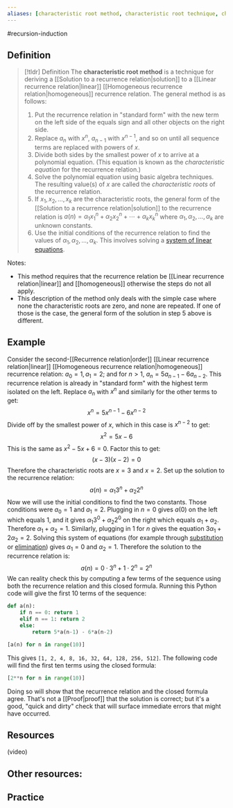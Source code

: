 ```yaml
---
aliases: [characteristic root method, characteristic root technique, characteristic equation, characteristic root]
--- 
```


#recursion-induction 

## Definition 

> [!tldr] Definition
> The **characteristic root method** is a technique for deriving a [[Solution to a recurrence relation|solution]] to a [[Linear recurrence relation|linear]] [[Homogeneous recurrence relation|homogeneous]] recurrence relation. The general method is as follows: 
> 1. Put the recurrence relation in "standard form" with the new term on the left side of the equals sign and all other objects on the right side. 
> 2. Replace $a_{n}$ with $x^n$, $a_{n-1}$ with $x^{n-1}$, and so on until all sequence terms are replaced with powers of $x$. 
> 3. Divide both sides by the smallest power of $x$ to arrive at a polynomial equation. (This equation is known as the *characteristic equation* for the recurrence relation.) 
> 4. Solve the polynomial equation using basic algebra techniques. The resulting value(s) of $x$ are called the *characteristic roots* of the recurrence relation. 
> 5. If $x_1, x_2, \dots, x_k$ are the characteristic roots, the general form of the [[Solution to a recurrence relation|solution]] to the recurrence relation is $a(n) = \alpha_1 x_1^n + \alpha_2 x_2^n + \cdots + \alpha_k x_k^n$ where $\alpha_1, \alpha_2, \dots, \alpha_k$ are unknown constants. 
> 6. Use the initial conditions of the recurrence relation to find the values of $\alpha_1, \alpha_2, \dots, \alpha_k$. This involves solving a [system of linear equations](https://www.mathsisfun.com/algebra/systems-linear-equations.html). 


Notes: 
* This method requires that the recurrence relation be [[Linear recurrence relation|linear]] and [[homogeneous]] otherwise the steps do not all apply. 
* This description of the method only deals with the simple case where none the characteristic roots are zero, and none are repeated. If one of those is the case, the general form of the solution in step 5 above is different. 
## Example

Consider the second-[[Recurrence relation|order]] [[Linear recurrence relation|linear]] [[Homogeneous recurrence relation|homogeneous]] recurrence relation: $a_0 = 1, a_1 = 2$; and for $n > 1$, $a_n = 5a_{n-1} - 6a_{n-2}$. This recurrence relation is already in "standard form" with the highest term isolated on the left. Replace $a_n$ with $x^n$ and similarly for the other terms to get: 
$$x^n = 5x^{n-1} - 6x^{n-2}$$ Divide off by the smallest power of $x$, which in this case is $x^{n-2}$ to get: 
$$x^2 = 5x - 6$$
This is the same as $x^2 - 5x + 6 = 0$. Factor this to get: 
$$(x-3)(x-2) = 0$$
Therefore the characteristic roots are $x = 3$ and $x = 2$. Set up the solution to the recurrence relation: 
$$a(n) = \alpha_1 3^n + \alpha_2 2^n$$
Now we will use the initial conditions to find the two constants. Those conditions were $a_0 = 1$ and $a_1 = 2$. Plugging in $n = 0$ gives $a(0)$ on the left which equals $1$, and it gives $\alpha_1 3^0 + \alpha_2 2^0$ on the right which equals $\alpha_1 + \alpha_2$. Therefore $\alpha_1 + \alpha_2 = 1$. Similarly, plugging in $1$ for $n$ gives the equation  $3\alpha_1 + 2\alpha_2 = 2$. Solving this system of equations (for example through [substitution](https://www.varsitytutors.com/hotmath/hotmath_help/topics/solving-systems-of-linear-equations-using-substitution) or [elimination](https://www.mathplanet.com/education/algebra-1/systems-of-linear-equations-and-inequalities/the-elimination-method-for-solving-linear-systems)) gives $\alpha_1 = 0$ and $\alpha_2 = 1$. Therefore the solution to the recurrence relation is: 
$$a(n) = 0 \cdot 3^n + 1 \cdot 2^n = 2^{n}$$We can reality check this by computing a few terms of the sequence using both the recurrence relation and this closed formula. Running this Python code will give the first 10 terms of the sequence: 
```python
def a(n): 
    if n == 0: return 1
    elif n == 1: return 2
    else: 
        return 5*a(n-1) - 6*a(n-2)

[a(n) for n in range(10)]
```

This gives `[1, 2, 4, 8, 16, 32, 64, 128, 256, 512]`. The following code will find the first ten terms using the closed formula: 

```python
[2**n for n in range(10)]
```
Doing so will show that the recurrence relation and the closed formula agree. That's not a [[Proof|proof]] that the solution is correct; but it's a good, "quick and dirty" check that will surface immediate  errors that might have occurred. 
## Resources 

(video)

Other resources: 
- 

## Practice 
